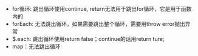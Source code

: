 - for循环: 跳出循环使用continue, return无法用于跳出for循环，它是用于函数内的
- forEach: 无法跳出循环，如果需要跳出整个循环，需要用throw error抛出异常
- $.each: 跳出循环使用return false；continue的话用return ture;
- map：无法跳出循环
